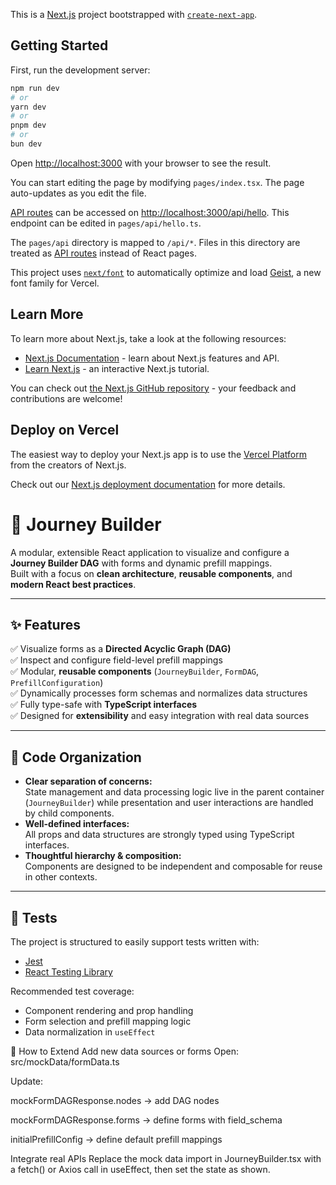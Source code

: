 This is a [Next.js](https://nextjs.org) project bootstrapped with [`create-next-app`](https://nextjs.org/docs/pages/api-reference/create-next-app).

## Getting Started

First, run the development server:

```bash
npm run dev
# or
yarn dev
# or
pnpm dev
# or
bun dev
```

Open [http://localhost:3000](http://localhost:3000) with your browser to see the result.

You can start editing the page by modifying `pages/index.tsx`. The page auto-updates as you edit the file.

[API routes](https://nextjs.org/docs/pages/building-your-application/routing/api-routes) can be accessed on [http://localhost:3000/api/hello](http://localhost:3000/api/hello). This endpoint can be edited in `pages/api/hello.ts`.

The `pages/api` directory is mapped to `/api/*`. Files in this directory are treated as [API routes](https://nextjs.org/docs/pages/building-your-application/routing/api-routes) instead of React pages.

This project uses [`next/font`](https://nextjs.org/docs/pages/building-your-application/optimizing/fonts) to automatically optimize and load [Geist](https://vercel.com/font), a new font family for Vercel.

## Learn More

To learn more about Next.js, take a look at the following resources:

- [Next.js Documentation](https://nextjs.org/docs) - learn about Next.js features and API.
- [Learn Next.js](https://nextjs.org/learn-pages-router) - an interactive Next.js tutorial.

You can check out [the Next.js GitHub repository](https://github.com/vercel/next.js) - your feedback and contributions are welcome!

## Deploy on Vercel

The easiest way to deploy your Next.js app is to use the [Vercel Platform](https://vercel.com/new?utm_medium=default-template&filter=next.js&utm_source=create-next-app&utm_campaign=create-next-app-readme) from the creators of Next.js.

Check out our [Next.js deployment documentation](https://nextjs.org/docs/pages/building-your-application/deploying) for more details.

# 🚀 Journey Builder

A modular, extensible React application to visualize and configure a **Journey Builder DAG** with forms and dynamic prefill mappings.  
Built with a focus on **clean architecture**, **reusable components**, and **modern React best practices**.

---

## ✨ Features

✅ Visualize forms as a **Directed Acyclic Graph (DAG)**  
✅ Inspect and configure field-level prefill mappings  
✅ Modular, **reusable components** (`JourneyBuilder`, `FormDAG`, `PrefillConfiguration`)  
✅ Dynamically processes form schemas and normalizes data structures  
✅ Fully type-safe with **TypeScript interfaces**  
✅ Designed for **extensibility** and easy integration with real data sources

---

## 📂 Code Organization

- **Clear separation of concerns:**  
  State management and data processing logic live in the parent container (`JourneyBuilder`) while presentation and user interactions are handled by child components.
- **Well-defined interfaces:**  
  All props and data structures are strongly typed using TypeScript interfaces.
- **Thoughtful hierarchy & composition:**  
  Components are designed to be independent and composable for reuse in other contexts.

---

## 🧪 Tests

The project is structured to easily support tests written with:
- [Jest](https://jestjs.io/)
- [React Testing Library](https://testing-library.com/)

Recommended test coverage:
- Component rendering and prop handling
- Form selection and prefill mapping logic
- Data normalization in `useEffect`

🔌 How to Extend
Add new data sources or forms
Open: src/mockData/formData.ts

Update:

mockFormDAGResponse.nodes → add DAG nodes

mockFormDAGResponse.forms → define forms with field_schema

initialPrefillConfig → define default prefill mappings

Integrate real APIs
Replace the mock data import in JourneyBuilder.tsx with a fetch() or Axios call in useEffect, then set the state as shown.

